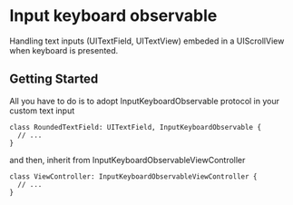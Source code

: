 # Input keyboard observable
Handling text inputs (UITextField, UITextView) embeded in a UIScrollView when keyboard is presented.

## Getting Started
All you have to do is to adopt InputKeyboardObservable protocol in your custom text input

```
class RoundedTextField: UITextField, InputKeyboardObservable {
  // ...
}
```
and then, inherit from InputKeyboardObservableViewController

```
class ViewController: InputKeyboardObservableViewController {
  // ...
}
```
